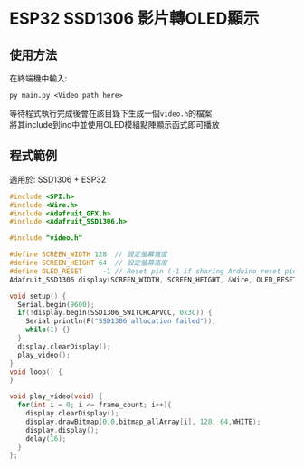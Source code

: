 # ESP32 SSD1306 影片轉OLED顯示

## 使用方法
在終端機中輸入:
```
py main.py <Video path here>
```
等待程式執行完成後會在該目錄下生成一個``video.h``的檔案 \
將其include到ino中並使用OLED模組點陣顯示函式即可播放

## 程式範例
適用於: SSD1306 + ESP32
```cpp
#include <SPI.h>
#include <Wire.h>
#include <Adafruit_GFX.h>
#include <Adafruit_SSD1306.h>

#include "video.h"

#define SCREEN_WIDTH 128  // 設定螢幕寬度
#define SCREEN_HEIGHT 64  // 設定螢幕高度
#define OLED_RESET     -1 // Reset pin (-1 if sharing Arduino reset pin)
Adafruit_SSD1306 display(SCREEN_WIDTH, SCREEN_HEIGHT, &Wire, OLED_RESET);

void setup() {
  Serial.begin(9600);
  if(!display.begin(SSD1306_SWITCHCAPVCC, 0x3C)) {
    Serial.println(F("SSD1306 allocation failed"));
    while(1) {}
  }
  display.clearDisplay();
  play_video();
}
void loop() {
}

void play_video(void) {
  for(int i = 0; i <= frame_count; i++){
    display.clearDisplay();
    display.drawBitmap(0,0,bitmap_allArray[i], 128, 64,WHITE);
    display.display();
    delay(16);
  }
};
```